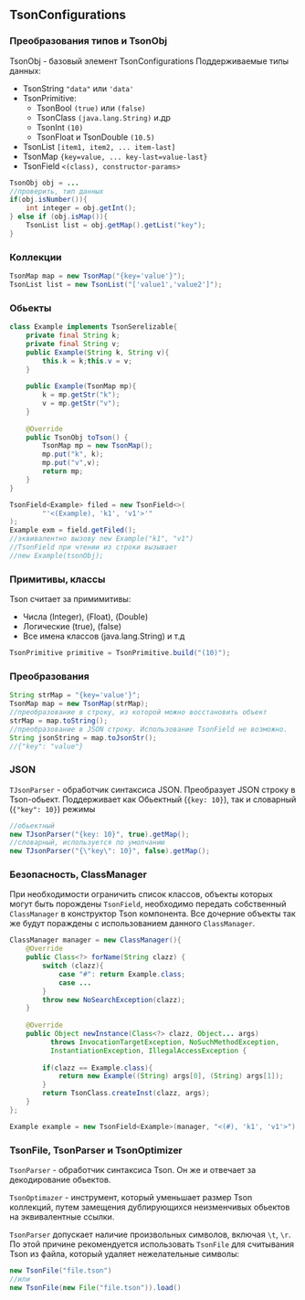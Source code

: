 ## TsonConfigurations

### Преобразования типов и TsonObj
TsonObj - базовый элемент TsonConfigurations
Поддерживаемые типы данных:
- TsonString `"data"` или `'data'`
- TsonPrimitive:
  - TsonBool `(true)` или `(false)`
  - TsonClass `(java.lang.String)` и.др
  - TsonInt `(10)`
  - TsonFloat и TsonDouble `(10.5)`
- TsonList `[item1, item2, ... item-last]`
- TsonMap `{key=value, ... key-last=value-last}`
- TsonField ` <(class), constructor-params> `
```java
TsonObj obj = ...
//проверить, тип данных
if(obj.isNumber()){
    int integer = obj.getInt();
} else if (obj.isMap()){
    TsonList list = obj.getMap().getList("key");
}
```

### Коллекции
```java
TsonMap map = new TsonMap("{key='value'}");
TsonList list = new TsonList("['value1','value2']");
```
### Обьекты
```java
class Example implements TsonSerelizable{
    private final String k;
    private final String v;
    public Example(String k, String v){
        this.k = k;this.v = v;
    }
    
    public Example(TsonMap mp){
        k = mp.getStr("k");
        v = mp.getStr("v");
    }
    
    @Override
    public TsonObj toTson() {
        TsonMap mp = new TsonMap();
        mp.put("k", k);
        mp.put("v",v);
        return mp;
    }
}
```


```java
TsonField<Example> filed = new TsonField<>(
        "'<(Example), 'k1', 'v1'>'"
);
Example exm = field.getFiled();
//эквивалентно вызову new Example("k1", "v1")
//TsonField при чтении из строки вызывает
//new Example(tsonObj);
```

### Примитивы, классы
Tson считает за примимитивы:
- Числа (Integer), (Float), (Double)
- Логические (true), (false)
- Все имена классов (java.lang.String) и т.д
```java
TsonPrimitive primitive = TsonPrimitive.build("(10)");
```
### Преобразования
```java
String strMap = "{key='value'}";
TsonMap map = new TsonMap(strMap);
//преобразование в строку, из которой можно восстановить объект
strMap = map.toString();
//преобразование в JSON строку. Использование TsonField не возможно.
String jsonString = map.toJsonStr();
//{"key": "value"}
```
### JSON
`TJsonParser` - обработчик синтаксиса JSON. Преобразует JSON строку в Tson-обьект. 
Поддерживает как Обьектный (`{key: 10}`), так и словарный (`{"key": 10}`) режимы
```java
//обьектный
new TJsonParser("{key: 10}", true).getMap();
//словарный, используется по умолчанию
new TJsonParser("{\"key\": 10}", false).getMap();
```
### Безопасность, ClassManager
При необходимости ограничить список классов, объекты которых
могут быть порождены `TsonField`, необходимо передать собственный `ClassManager`
в конструктор Tson компонента. Все дочерние объекты так же будут пораждены с использованием данного `ClassManager`. 
```java
ClassManager manager = new ClassManager(){
    @Override
    public Class<?> forName(String clazz) {
        switch (clazz){
            case "#": return Example.class;
            case ...
        }
        throw new NoSearchException(clazz);
    }
    
    @Override
    public Object newInstance(Class<?> clazz, Object... args)
          throws InvocationTargetException, NoSuchMethodException,
          InstantiationException, IllegalAccessException {
        
        if(clazz == Example.class){
            return new Example((String) args[0], (String) args[1]);
        }
        return TsonClass.createInst(clazz, args);
    }
};

Example example = new TsonField<Example>(manager, "<(#), 'k1', 'v1'>").getField();
```
### TsonFile, TsonParser и TsonOptimizer
`TsonParser` - обработчик синтаксиса Tson. Он же и отвечает за декодирование обьектов.

`TsonOptimazer` - инструмент, который уменьшает размер Tson коллекций, путем замещения дублирующихся неизменчивых обьектов на эквивалентные ссылки.

`TsonParser` допускает наличие произвольных символов, включая `\t`, `\r`.
По этой причине рекомендуется использовать `TsonFile` для считывания Tson из файла, который удаляет нежелательные символы:
```java
new TsonFile("file.tson")
//или
new TsonFile(new File("file.tson")).load()
```